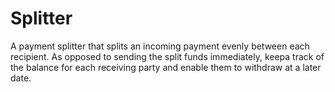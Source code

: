 # Splitter

A payment splitter that splits an incoming payment evenly between each recipient. 
As opposed to sending the split funds immediately, keepa track of the balance for each receiving party and enable them to withdraw at a later date.
